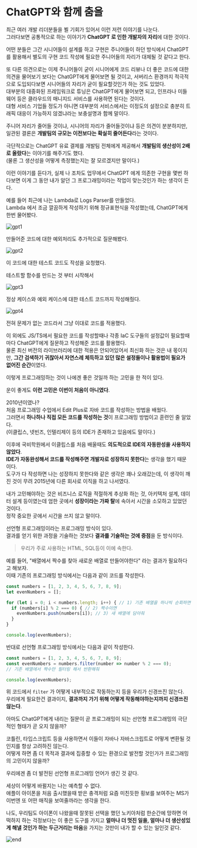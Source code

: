 # ChatGPT와 함께 춤을

최근 여러 개발 리더분들을 뵐 기회가 있어서 이런 저런 이야기를 나눈다.  
그러다보면 공통적으로 하는 이야기가 **ChatGPT 로 인한 개발자의 자리**에 대한 것이다.  
  
어떤 분들은 그간 시니어들이 설계를 하고 구현은 주니어들이 하던 방식에서 ChatGPT를 활용해서 별도의 구현 코드 작성에 필요한 주니어들의 자리가 대체될 것 같다고 한다.  

또 다른 의견으로는 이제 주니어들이 굳이 시니어에게 코드 리뷰나 더 좋은 코드에 대한 의견을 물어보기 보다는 ChatGPT에게 물어보면 될 것이고, 서버리스 환경까지 적극적으로 도입되다보면 시니어들의 자리가 굳이 필요할것인가 하는 것도 있었다.  
대부분의 대중화된 프레임워크로 튜닝은 ChatGPT에게 물어보면 되고, 인프라나 미들웨어 등은 클라우드의 매니지드 서비스를 사용하면 된다는 것이다.     
대형 서비스 기업들 정도가 아니면 대부분의 서비스에서는 이정도의 설정으로 충분히 트래픽 대응이 가능하지 않겠냐라는 보충설명과 함께 말이다.  

  
주니어 자리가 줄어들 것이냐, 시니어의 자리가 줄어들것이냐 등은 의견이 분분하지만, 일관된 결론은 **개발팀의 규모는 이전보다는 확실히 줄어든다**라는 것이다.  

극단적으로는 ChatGPT 유료 결제를 개발팀 전체에게 제공해서 **개발팀의 생산성이 2배로 올랐다**는 이야기를 해주기도 했다.  
(물론 그 생산성을 어떻게 측정했는지는 잘 모르겠지만 말이다.)
  
이런 이야기를 듣다가, 실제 나 조차도 업무에서 ChatGPT 에게 의존한 구현을 몇번 하다보면 이게 그 동안 내가 알던 그 프로그래밍이라는 작업이 맞는것인가 하는 생각이 든다.  
  
예를 들어 최근에 나는 Lambda로 Logs Parser를 만들었다.  
Lambda 에서 조금 깔끔하게 작성하기 위해 정규표현식을 작성했는데, ChatGPT에게 한번 물어봤다.  

![gpt1](./images/gpt1.png)

만들어준 코드에 대한 예외처리도 추가적으로 질문해봤다.

![gpt2](./images/gpt2.png)

이 코드에 대한 테스트 코드도 작성을 요청했다.  
  
테스트할 함수를 만드는 것 부터 시작해서

![gpt3](./images/gpt3.png)

정상 케이스와 예외 케이스에 대한 테스트 코드까지 작성해줬다.

![gpt4](./images/gpt4.png)

전혀 문제가 없는 코드라서 그냥 이대로 코드를 적용했다.  
  
이 외에도 JS/TS에서 필요한 코드를 작성할때나 각종 IaC 도구들의 설정값이 필요할때마다 ChatGPT에게 질문하고 작성해준 코드를 활용했다.  
물론 최신 버전의 라이브러리에 대한 적용은 안되어있어서 최신화 하는 것은 내 몫이지만, **그간 검색하기 귀찮아서 자연스레 체득하고 있던 많은 설정들이나 활용법이 필요가 없어진 순간**이였다.  
  
이렇게 프로그래밍하는 것이 나에겐 좋은 것일까 하는 고민을 한 적이 있다.  
  
운이 좋게도 **이런 고민은 이번이 처음이 아니였다**.  

2010년이였나?  
처음 프로그래밍 수업에서 Edit Plus로 자바 코드를 작성하는 방법을 배웠다.    
그러면서 **하나하나 직접 모든 코드를 작성하는 것**이 프로그래밍 방법이고 훈련인 줄 알았다.  
(이클립스, 넷빈즈, 인텔리제이 등의 IDE가 존재하고 있음에도 말이다.)
  
이후에 국비학원에서 이클립스를 처음 배울때도 **의도적으로 IDE의 자동완성을 사용하지 않았다**.  
**IDE가 자동완성해서 코드를 작성해주면 개발자로 성장하지 못한다**는 생각을 했기 때문이다.  
도구가 다 작성하면 나는 성장하지 못한다와 같은 생각은 꽤나 오래갔는데, 이 생각이 깨진 것이 무려 2015년에 다른 회사로 이직을 하고 나서였다.  
  
내가 고민해야하는 것은 비즈니스 로직을 적절하게 추상화 하는 것, 아키텍처 설계, 데이터 설계 등이였는데 엄한 곳에서 **성장이라는 가짜 탈**에 속아서 시간을 소모하고 있었던 것이다.  
정작 중요한 곳에서 시간을 쓰지 않고 말이다.  

선언형 프로그래밍이라는 프로그래밍 방식이 있다.  
결과를 얻기 위한 과정을 기술하는 것보다 **결과를 기술하는 것에 중점**을 둔 방식이다.  

> 우리가 주로 사용하는 HTML, SQL등이 이에 속한다.  

예를 들어, "배열에서 짝수를 찾아 새로운 배열로 만들어야한다" 라는 결과가 필요하다고 해보자.  
이때 기존의 프로그래밍 방식에서는 다음과 같이 코드를 작성한다.

```js
const numbers = [1, 2, 3, 4, 5, 6, 7, 8, 9];
let evenNumbers = [];

for (let i = 0; i < numbers.length; i++) { // 1) 기존 배열을 하나씩 순회하면서
  if (numbers[i] % 2 === 0) { // 2) 짝수이면
    evenNumbers.push(numbers[i]); // 3) 새 배열에 담아줘
  }
}

console.log(evenNumbers);
```

반대로 선언형 프로그래밍 방식에서는 다음과 같이 작성한다.

```js
const numbers = [1, 2, 3, 4, 5, 6, 7, 8, 9];
const evenNumbers = numbers.filter(number => number % 2 === 0); 
// 기존 배열에서 짝수만 필터링 해서 반환해줘

console.log(evenNumbers);
```

위 코드에서 `filter` 가 어떻게 내부적으로 작동하는지 등을 우리가 신경쓰진 않는다.  
우리에게 필요한건 결과이지, **결과까지 가기 위해 어떻게 작동해야하는지까지 신경쓰진 않는다**.
  
아마도 ChatGPT에게 내리는 질문이 곧 프로그래밍이 되는 선언형 프로그래밍의 극단적인 형태가 곧 오지 않을까?    
  
코틀린, 타입스크립트 등을 사용하면서 이들이 자바나 자바스크립트로 어떻게 변환될 것인지를 항상 고려하진 않는다.  
어떻게 하면 좀 더 목적과 결과에 집중할 수 있는 환경으로 발전할 것인가가 프로그래밍의 고민이지 않을까?

우리에겐 좀 더 발전된 선언형 프로그래밍 언어가 생긴 것 같다.
  
세상이 어떻게 바뀔지는 나는 예측할 수 없다.  
애플이 아이폰을 처음 출시했을때 받은 충격처럼 
요즘 미친듯한 횡보를 보여주는 MS가 이번엔 또 어떤 매직을 보여줄까라는 생각을 한다.  

나도, 우리팀도 아이폰이 나왔을때 잘못된 선택을 했던 노키아처럼 한순간에 망하면 어떡하지 하는 걱정보다는 이 좋은 도구를 가지고 **얼마나 더 멋진 일을, 얼마나 더 생산성있게 해낼 것인가 하는 두근거리는 마음**을 가지는 것만이 내가 할 수 있는 일인것 같다.

![end](./images/end.jpeg)
